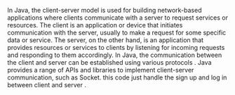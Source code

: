 In Java, the client-server model is used for building network-based applications where clients communicate with a server to request services or resources. The client is an application or device that initiates communication with the server, usually to make a request for some specific data or service. The server, on the other hand, is an application that provides resources or services to clients by listening for incoming requests and responding to them accordingly. In Java, the communication between the client and server can be established using various protocols . Java provides a range of APIs and libraries to implement client-server communication, such as Socket.
this code just handle the sign up and log in between client and server .
